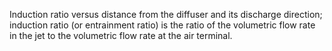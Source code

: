 ﻿Induction ratio versus distance from the diffuser and its discharge direction; induction ratio (or entrainment ratio) is the ratio of the volumetric flow rate in the jet to the volumetric flow rate at the air terminal.
